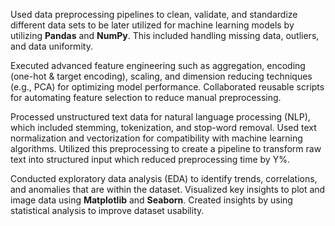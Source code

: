 Used data preprocessing pipelines to clean, validate, and standardize different data sets to be later utilized for machine learning models by utilizing **Pandas** and **NumPy**. This included handling missing data, outliers, and data uniformity. 

Executed advanced feature engineering such as aggregation, encoding (one-hot & target encoding), scaling, and dimension reducing techniques (e.g., PCA) for optimizing model performance. Collaborated reusable scripts for automating feature selection to reduce manual preprocessing.

Processed unstructured text data for natural language processing (NLP), which included stemming, tokenization, and stop-word removal. Used text normalization and vectorization for compatibility with machine learning algorithms. Utilized this preprocessing to create a pipeline to transform raw text into structured input which reduced preprocessing time by Y%.

Conducted exploratory data analysis (EDA) to identify trends, correlations, and anomalies that are within the dataset. Visualized key insights to plot and image data using **Matplotlib** and **Seaborn**. Created insights by using statistical analysis to improve dataset usability. 
